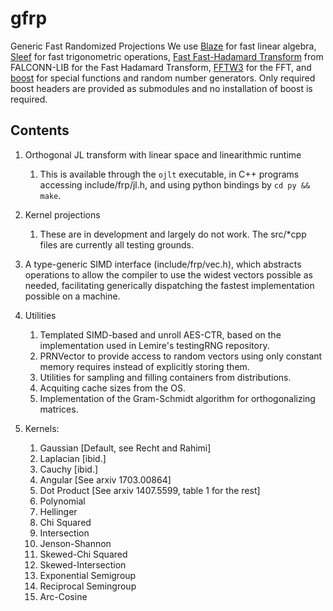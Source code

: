 # gfrp
Generic Fast Randomized Projections
We use [Blaze](https://bitbucket.org/blaze-lib) for fast linear algebra, [Sleef](https://github.com/shibatch/sleef) for fast trigonometric operations,
[Fast Fast-Hadamard Transform](https://github.com/dnbaker/FFHT) from FALCONN-LIB for the Fast Hadamard Transform, [FFTW3](http://fftw.org/) for the FFT, and [boost](https://github.com/boostorg) for
special functions and random number generators. Only required boost headers are provided as submodules and no installation of boost is required.

## Contents
1. Orthogonal JL transform with linear space and linearithmic runtime
    1. This is available through the `ojlt` executable, in C++ programs accessing include/frp/jl.h, and using python bindings by `cd py && make`.
2. Kernel projections
    1. These are in development and largely do not work. The src/*cpp files are currently all testing grounds.
3. A type-generic SIMD interface (include/frp/vec.h), which abstracts operations to allow the compiler to use the widest vectors possible as needed, facilitating generically dispatching the fastest implementation possible on a machine.
4. Utilities
    1. Templated SIMD-based and unroll AES-CTR, based on the implementation used in Lemire's testingRNG repository.
    2. PRNVector to provide access to random vectors using only constant memory requires instead of explicitly storing them.
    3. Utilities for sampling and filling containers from distributions.
    4. Acquiting cache sizes from the OS.
    5. Implementation of the Gram-Schmidt algorithm for orthogonalizing matrices.


1. Kernels:
    1. Gaussian [Default, see Recht and Rahimi]
    2. Laplacian [ibid.]
    3. Cauchy [ibid.]
    4. Angular [See arxiv 1703.00864]
    5. Dot Product [See arxiv 1407.5599, table 1 for the rest]
    6. Polynomial
    7. Hellinger
    8. Chi Squared
    9. Intersection 
    10. Jenson-Shannon
    11. Skewed-Chi Squared
    12. Skewed-Intersection
    13. Exponential Semigroup
    14. Reciprocal Semingroup
    15. Arc-Cosine
